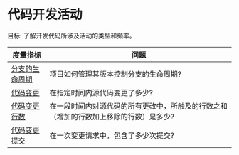 # 代码开发活动

目标: 了解开发代码所涉及活动的类型和频率。

度量指标 | 问题
--- | ---
[分支的生命周期](branch-lifecycle.md)| 项目如何管理其版本控制分支的生命周期?
[代码变更](code-changes.md) | 在指定时间内源代码变更了多少?
[代码变更行数](code-changes-lines.md) | 在一段时间内对源代码的所有更改中，所触及的行数之和（增加的行数加上移除的行数）是多少?
[代码变更提交](change-request-commits.md)|在一次变更请求中，包含了多少次提交?